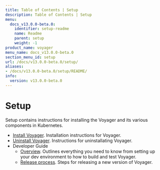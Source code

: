 ```yaml
---
title: Table of Contents | Setup
description: Table of Contents | Setup
menu:
  docs_v13.0.0-beta.0:
    identifier: setup-readme
    name: Readme
    parent: setup
    weight: -1
product_name: voyager
menu_name: docs_v13.0.0-beta.0
section_menu_id: setup
url: /docs/v13.0.0-beta.0/setup/
aliases:
- /docs/v13.0.0-beta.0/setup/README/
info:
  version: v13.0.0-beta.0
---
```


# Setup

Setup contains instructions for installing the Voyager and its various components in Kubernetes.

- [Install Voyager](/docs/v13.0.0-beta.0/setup/install). Installation instructions for Voyager.
- [Uninstall Voyager](/docs/v13.0.0-beta.0/setup/uninstall). Instructions for uninstallating Voyager.
- Developer Guide
  - [Overview](/docs/v13.0.0-beta.0/setup/developer-guide/overview). Outlines everything you need to know from setting up your dev environment to how to build and test Voyager.
  - [Release process](/docs/v13.0.0-beta.0/setup/developer-guide/release). Steps for releasing a new version of Voyager.
